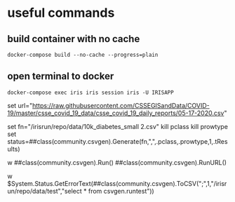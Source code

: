 # useful commands
## build container with no cache
```
docker-compose build --no-cache --progress=plain
```
## open terminal to docker
```
docker-compose exec iris iris session iris -U IRISAPP
```
set url="https://raw.githubusercontent.com/CSSEGISandData/COVID-19/master/csse_covid_19_data/csse_covid_19_daily_reports/05-17-2020.csv"
	
set fn="/irisrun/repo/data/10k_diabetes_small 2.csv"
	kill pclass
    kill prowtype
	set status=##class(community.csvgen).Generate(fn,",",.pclass,.prowtype,1,.tResults)
	

w ##class(community.csvgen).Run()
 ##class(community.csvgen).RunURL()

 
 w $System.Status.GetErrorText(##class(community.csvgen).ToCSV(";",1,"/irisrun/repo/data/test","select * from csvgen.runtest"))

